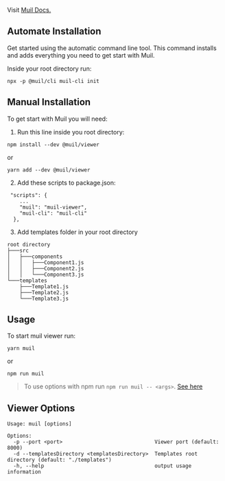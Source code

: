 Visit [Muil Docs.](https://docs.muil.io)

## Automate Installation

Get started using the automatic command line tool. This command installs and adds everything you need to get start with Muil.

Inside your root directory run:

```
npx -p @muil/cli muil-cli init
```

## Manual Installation

To get start with Muil you will need:

1. Run this line inside you root directory:

```
npm install --dev @muil/viewer
```

or

```
yarn add --dev @muil/viewer
```

2. Add these scripts to package.json:

```
 "scripts": {
    ...
    "muil": "muil-viewer",
    "muil-cli": "muil-cli"
  },
```

3. Add templates folder in your root directory

```
root directory
├───src
│   ├───components
│   │   ├───Component1.js
│   │   ├───Component2.js
│   │   └───Component3.js
└───templates
    ├───Template1.js
    ├───Template2.js
    └───Template3.js
```

## Usage

To start muil viewer run:

```
yarn muil
```

or

```
npm run muil
```

> To use options with npm run `npm run muil -- <args>`. [See here](https://docs.npmjs.com/cli/run-script)

## Viewer Options

```
Usage: muil [options]

Options:
  -p --port <port>                              Viewer port (default: 8000)
  -d --templatesDirectory <templatesDirectory>  Templates root directory (default: "./templates")
  -h, --help                                    output usage information
```
